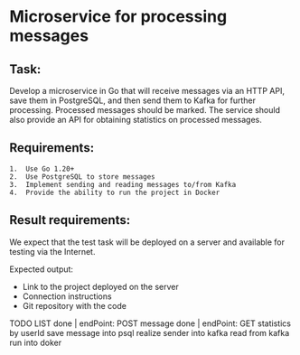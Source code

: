 # Microservice for processing messages
## Task:
Develop a microservice in Go that will receive messages via an HTTP API, save them in PostgreSQL, and then send them to Kafka for further processing. Processed messages should be marked. The service should also provide an API for obtaining statistics on processed messages.
## Requirements:
	1.	Use Go 1.20+
	2.	Use PostgreSQL to store messages
	3.	Implement sending and reading messages to/from Kafka
	4.	Provide the ability to run the project in Docker
 ## Result requirements:
We expect that the test task will be deployed on a server and available for testing via the Internet.

Expected output:
- Link to the project deployed on the server
- Connection instructions
- Git repository with the code


TODO LIST
done | endPoint: POST message
done | endPoint: GET statistics by userId
save message into psql
realize sender into kafka
read from kafka
run into doker